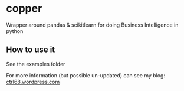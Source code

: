 copper
======

Wrapper around pandas & scikitlearn for doing Business Intelligence in python

How to use it
-------------

See the examples folder

For more information (but possible un-updated) can see my blog: [ctrl68.wordpress.com](http://ctrl68.wordpress.com/category/python/copper-python/)
